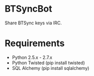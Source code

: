 BTSyncBot
=========

Share BTSync keys via IRC.


Requirements
==============
 * Python 2.5.x - 2.7.x
 * Python Twisted (pip install twisted)
 * SQL Alchemy (pip install sqlalchemy)
